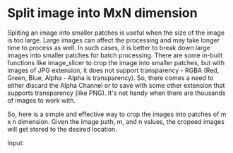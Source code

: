 
# Split image into MxN dimension

Spliting an image into smaller patches is useful when the size of the image is too large. Large images can affect the processing and may take longer time to process as well. In such cases, it is better to break down large images into smaller patches for batch processing. There are some in-built functions like image_slicer to crop the image into smaller patches, but with images of JPG extension, it does not support transparency - RGBA (Red, Green, Blue, Alpha - Alpha is transparency). So, there comes a need to either discard the Alpha Channel or to save with some other extension that supports transparency (like PNG). It's not handy when there are thousands of images to work with.


So, here is a simple and effective way to crop the images into patches of m x n dimension.
Given the image path, m, and n values, the cropeed images will get stored to the desired location.

Input: 


